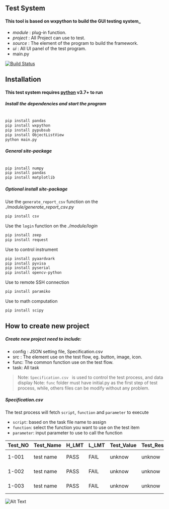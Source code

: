 ## Test System
#### This tool is based on wxpython to build the GUI testing system_
- _module_ :  plug-in function.
- _project_ : All Project can use to test.
- _source_ :  The element of the program to build the framework.
- _ui_ : All UI panel of the test program.
- main.py

[![Build Status](https://travis-ci.org/joemccann/dillinger.svg?branch=master)](https://travis-ci.org/joemccann/dillinger)
## Installation
#### This test system requires  [python](https://www.python.org/downloads/)  v3.7+ to run
##### Install the dependencies and start the program
#
```sh
pip install pandas
pip install wxpython
pip install pypubsub
pip install ObjectListView
python main.py
```
##### General  site-package
#
```sh
pip install numpy
pip install pandas
pip install matplotlib
```
##### Optional install site-package
Use the `generate_report_csv` function on the  _./module/generate_report_csv.py_
```sh
pip install csv
```
Use the `login` function on the  _./module/login_
```sh
pip install zeep
pip install request
```
Use to control instrument
```sh
pip install pyaardvark
pip install pyvisa
pip install pyserial
pip install opencv-python
```
Use to remote SSH connection
```sh
pip install paramiko
```
Use to math computation
```sh
pip install scipy
```


## How to create new project
##### Create new project need to include:
- config : JSON setting file, Specification.csv
- src : The element use on the test flow, eg. button, image, icon.
- func: The common function use on the test flow.
- task: All task

> Note: `Specification.csv ` is used to control the test process, and data display
> Note: `func` folder must have initial.py as the first step of test process, while, others files can be modify without any problem.

##### Specification.csv
The test process will fetch `script`, `function` and `parameter` to execute
- `script`: based on the task file name to assign
- `function`: select the function you want to use on the test item
- `parameter`: input parameter to use to call the function

| Test_NO |	Test_Name |	H_LMT |	L_LMT |	Test_Value | Test_Result |	Unit |	Class | Compare	| Code | Script | Function |
| ------ | ------ | ------ | ------ | ------ | ------ | ------ | ------ | ------ | ------ | ------ | ------ |
| 1-001 | test name | PASS | FAIL | unknow | unknow | NA | test class | EQS | E1001 | `script` | `function` |
| 1-002 | test name | PASS | FAIL | unknow | unknow | NA | test class | EQS | E1002 | `script` | `function` |
| 1-003 | test name | PASS | FAIL | unknow | unknow | NA | test class | EQS | E1003 | `script` | `function` |

![Alt Text](source/video.gif)



























